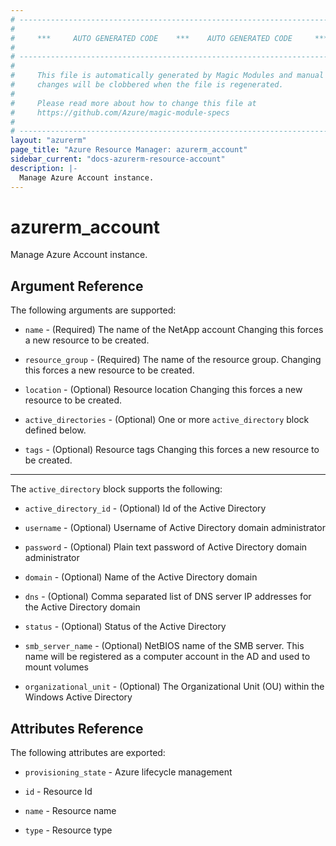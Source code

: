 ```yaml
---
# ----------------------------------------------------------------------------
#
#     ***     AUTO GENERATED CODE    ***    AUTO GENERATED CODE     ***
#
# ----------------------------------------------------------------------------
#
#     This file is automatically generated by Magic Modules and manual
#     changes will be clobbered when the file is regenerated.
#
#     Please read more about how to change this file at
#     https://github.com/Azure/magic-module-specs
#
# ----------------------------------------------------------------------------
layout: "azurerm"
page_title: "Azure Resource Manager: azurerm_account"
sidebar_current: "docs-azurerm-resource-account"
description: |-
  Manage Azure Account instance.
---
```


# azurerm_account

Manage Azure Account instance.


## Argument Reference

The following arguments are supported:

* `name` - (Required) The name of the NetApp account Changing this forces a new resource to be created.

* `resource_group` - (Required) The name of the resource group. Changing this forces a new resource to be created.

* `location` - (Optional) Resource location Changing this forces a new resource to be created.

* `active_directories` - (Optional) One or more `active_directory` block defined below.

* `tags` - (Optional) Resource tags Changing this forces a new resource to be created.

---

The `active_directory` block supports the following:

* `active_directory_id` - (Optional) Id of the Active Directory

* `username` - (Optional) Username of Active Directory domain administrator

* `password` - (Optional) Plain text password of Active Directory domain administrator

* `domain` - (Optional) Name of the Active Directory domain

* `dns` - (Optional) Comma separated list of DNS server IP addresses for the Active Directory domain

* `status` - (Optional) Status of the Active Directory

* `smb_server_name` - (Optional) NetBIOS name of the SMB server. This name will be registered as a computer account in the AD and used to mount volumes

* `organizational_unit` - (Optional) The Organizational Unit (OU) within the Windows Active Directory

## Attributes Reference

The following attributes are exported:

* `provisioning_state` - Azure lifecycle management

* `id` - Resource Id

* `name` - Resource name

* `type` - Resource type
